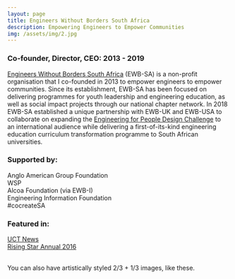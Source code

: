 ```yaml
---
layout: page
title: Engineers Without Borders South Africa
description: Empowering Engineers to Empower Communities
img: /assets/img/2.jpg
---
```


### Co-founder, Director, CEO: 2013 - 2019  
<a href="https://www.ewbsa.org" target="_blank">Engineers Without Borders South Africa</a> (EWB-SA) is a non-profit organisation that I co-founded in 2013 to empower engineers to empower communities. Since its establishment, EWB-SA has been focused on delivering programmes for youth leadership and engineering education, as well as social impact projects through our national chapter network. In 2018 EWB-SA established a unique partnership with EWB-UK and EWB-USA to collaborate on expanding the <a href="https://www.ewb-uk.org/the-work/design-challenges/engineering-for-people-design-challenge/" target="_blank">Engineering for People Design Challenge</a> to an international audience while delivering a first-of-its-kind engineering education curriculum transformation programme to South African universities.

### Supported by:   
Anglo American Group Foundation  
WSP  
Alcoa Foundation (via EWB-I)  
Engineering Information Foundation  
\#cocreateSA  

### Featured in:  
<a href="https://www.news.uct.ac.za/article/-2015-09-28-engineers-who-break-the-mould" target="_blank">UCT News</a>  
<a href="https://issuu.com/risingstarannual/docs/risingstar_annual_2016/48" target="_blank">Rising Star Annual 2016</a>



<div class="img_row">
    <img class="col two left" src="{{ site.baseurl }}/assets/img/6.jpg" alt="" title="example image"/>
    <img class="col one left" src="{{ site.baseurl }}/assets/img/11.jpg" alt="" title="example image"/>
</div>
<div class="col three caption">
    You can also have artistically styled 2/3 + 1/3 images, like these.
</div>
